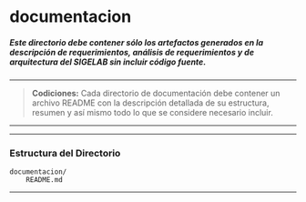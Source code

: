 # documentacion
##### Este directorio debe contener sólo los artefactos generados en la descripción de requerimientos, análisis de requerimientos y de arquitectura del SIGELAB sin incluir código fuente.

---
> **Codiciones:**
> Cada directorio de documentación debe contener un archivo README con la descripción detallada de su estructura, resumen y así mismo todo lo que se considere necesario incluir.
---

------------

### Estructura del Directorio

    documentacion/
        README.md

------------
